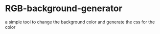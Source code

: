 # RGB-background-generator
a simple tool to change the background color and generate the css for the color

